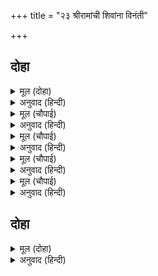 +++
title = "२३ श्रीरामांची शिवांना विनंती"

+++


## दोहा


<details><summary>मूल (दोहा)</summary>

अब बिनती मम सुनहु सिव जौं मो पर निज नेहु।  
जाइ बिबाहहु सैलजहि यह मोहि मागें देहु॥ ७६॥
</details>

<details><summary>अनुवाद (हिन्दी)</summary>

नंतर ते शिवांना म्हणाले, ‘हे शंकरा, जर तुमचे माझ्यावर (खरेच) प्रेम असेल तर आता माझी विनंती ऐका. माझी इच्छा आहे की, तुम्ही जाऊन पार्वतीचे पाणिग्रहण करावे!’॥ ७६॥
</details>

<details><summary>मूल (चौपाई)</summary>

कह सिव जदपि उचित अस नाहीं।  
नाथ बचन पुनि मेटि न जाहीं॥  
सिर धरि आयसु करिअ तुम्हारा।  
परम धरमु यह नाथ हमारा॥
</details>

<details><summary>अनुवाद (हिन्दी)</summary>

शिव म्हणाले, ‘जरी हे योग्य नाही, तरी स्वामींचे म्हणणे मला टाळता येणार नाही. हे नाथ! तुमची आज्ञा शिरसामान्य करणे, हाच माझा परम धर्म आहे.॥ १॥
</details>

<details><summary>मूल (चौपाई)</summary>

मातु पिता गुर प्रभु कै बानी।  
बिनहिं बिचार करिअ सुभ जानी॥  
तुम्ह सब भाँति परम हितकारी।  
अग्या सिर पर नाथ तुम्हारी॥
</details>

<details><summary>अनुवाद (हिन्दी)</summary>

माता, पिता, गुरू आणि स्वामी यांचे सांगणे काहीही विचार न करता कल्याणकारक समजून मान्य करायला हवे. शिवाय तुम्ही तर माझे परम हितकारी आहात. म्हणून हे नाथ! तुमची आज्ञा मला शिरसावंद्य आहे.॥ २॥
</details>

<details><summary>मूल (चौपाई)</summary>

प्रभु तोषेउ सुनि संकर बचना।  
भक्ति बिबेक धर्म जुत रचना॥  
कह प्रभु हर तुम्हार पन रहेऊ।  
अब उर राखेहु जो हम कहेऊ॥
</details>

<details><summary>अनुवाद (हिन्दी)</summary>

शंकरांची भक्ती, ज्ञान व धर्म यांनी युक्त असे बोलणे ऐकून श्रीराम प्रसन्न झाले. प्रभू म्हणाले, ‘हे महारेवा, तुमची प्रतिज्ञा पूर्ण झाली. आता मी जे सांगितले आहे, ते लक्षात ठेवा.’॥ ३॥
</details>

<details><summary>मूल (चौपाई)</summary>

अंतरधान भए अस भाषी।  
संकर सोइ मूरति उर राखी॥  
तबहिं सप्तरिषि सिव पहिं आए।  
बोले प्रभु अति बचन सुहाए॥
</details>

<details><summary>अनुवाद (हिन्दी)</summary>

असे म्हणून श्रीराम अंतर्धान पावले. शिवांनी त्यांची ती मूर्ती आपल्या हृदयात धारण करून ठेवली. त्याच वेळी सप्तर्षी शिवजींकडे आले. प्रभू महादेवांनी त्यांना गोड शब्दात सांगितले,॥ ४॥
</details>

## दोहा


<details><summary>मूल (दोहा)</summary>

पारबती पहिं जाइ तुम्ह प्रेम परिच्छा लेहु।  
गिरिहि प्रेरि पठएहु भवन दूरि करेहु संदेहु॥ ७७॥
</details>

<details><summary>अनुवाद (हिन्दी)</summary>

तुम्ही पार्वतीकडे जाऊन तिच्या प्रेमाची पारख करून घ्या आणि हिमाचलाला सांगून (त्यांना पार्वतीस आणण्यास पाठवा व) पार्वतीला घरी पाठवून द्या आणि त्यांच्या मनातील संशय दूर करा.॥ ७७॥
</details>
